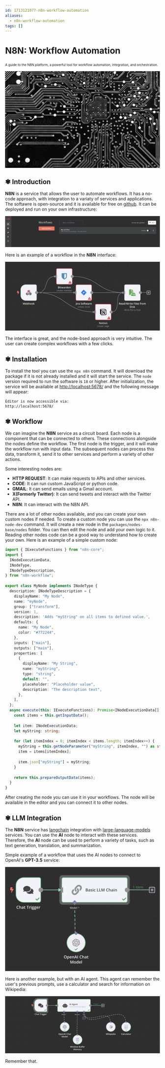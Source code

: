 ```yaml
---
id: 1713121077-n8n-workflow-automation
aliases:
  - n8n-workflow-automation
tags: []
---
```


# N8N: Workflow Automation

<span style="text-align: center; width: 100%; font-size: 0.75em; margin-bottom: 20px">
    A guide to the N8N platform, a powerful tool for workflow automation, integration, and orchestration.
</span>

![circuit-header.png](../assets/from_notes/1713121077-n8n-workflow-automation-2024-04-14-17-00-08-circuit-header.png)

## ✾ Introduction

**N8N** is a service that allows the user to automate workflows. It has a no-code approach, with integration to a variaty of services and applications. The softawre is open-source and it is available for free on [github](https://github.com/n8n-io/n8n). It can be deployed and run on your own infrastructure:

![n8n-interface-home.png](../assets/from_notes/1713121077-n8n-workflow-automation-2024-04-15-11-56-30-n8n-interface-home.png)

Here is an example of a workflow in the **N8N** interface:

![example-workflow.png](../assets/from_notes/1713121077-n8n-workflow-automation-2024-04-15-12-44-24-example-workflow.png)

The interface is great, and the node-bsed approach is very intuitive. The user can create complex workflows with a few clicks.

## ✾ Installation

To install the tool you can use the `npx n8n` command. It will download the package if it is not already installed and it will start the service. The `node` version required to run the software is `18` or higher. After initialization, the service will be available at [http://localhost:5678/](http://localhost:5678/) and the following message will appear:

```
Editor is now accessible via:
http://localhost:5678/
```

## ✾ Workflow

We can imagine the **N8N** service as a circuit board. Each node is a component that can be connected to others. These connections alongside the nodes define the workflow. The first node is the trigger, and it will make the workflow run with input data. The subsequent nodes can process this data, transform it, send it to other services and perform a variety of other actions.

Some interesting nodes are:

- **HTTP REQUEST**: It can make requests to APIs and other services.
- **CODE**: It can run custom JavaScript or python code.
- **GMAIL**: It can send emails using a Gmail account.
- **X(Formerly Twitter)**: It can send tweets and interact with the Twitter API.
- **N8N**: It can interact with the N8N API.

There are a lot of other nodes available, and you can create your own custom nodes if needed.
To create a custom node you can use the `npx n8n-node-dev` command. It will create a new node in the `packages/nodes-base/nodes` folder. You can then edit the node and add your own logic to it. Reading other nodes code can be a good way to understand how to create your own. Here is an example of a simple custom node:

```typescript
import { IExecuteFunctions } from "n8n-core";
import {
  INodeExecutionData,
  INodeType,
  INodeTypeDescription,
} from "n8n-workflow";

export class MyNode implements INodeType {
  description: INodeTypeDescription = {
    displayName: "My Node",
    name: "myNode",
    group: ["transform"],
    version: 1,
    description: 'Adds "myString" on all items to defined value.',
    defaults: {
      name: "My Node",
      color: "#772244",
    },
    inputs: ["main"],
    outputs: ["main"],
    properties: [
      {
        displayName: "My String",
        name: "myString",
        type: "string",
        default: "",
        placeholder: "Placeholder value",
        description: "The description text",
      },
    ],
  };
  async execute(this: IExecuteFunctions): Promise<INodeExecutionData[][]> {
    const items = this.getInputData();

    let item: INodeExecutionData;
    let myString: string;

    for (let itemIndex = 0; itemIndex < items.length; itemIndex++) {
      myString = this.getNodeParameter("myString", itemIndex, "") as string;
      item = items[itemIndex];

      item.json["myString"] = myString;
    }

    return this.prepareOutputData(items);
  }
}
```

After creating the node you can use it in your workflows. The node will be available in the editor and you can connect it to other nodes.

## ✾ LLM Integration

The **N8N** service has [langchain](1713196132-langchain-llm-applications.md) integration with [large-language-models](1712254150-large-language-models.md) services. You can use the **AI** node to interact with these services. Therefore, the **AI** node can be used to perform a variety of tasks, such as text generation, translation, and summarization.

Simple example of a workflow that uses the AI nodes to connect to OpenAI's **GPT-3.5** service:

![llm-n8n-chart-basic.png](../assets/from_notes/1713121077-n8n-workflow-automation-2024-04-15-11-30-57-llm-n8n-chart-basic.png)

Here is another example, but with an AI agent. This agent can remember the user's previous prompts, use a calculator and search for information on Wikipedia:

![example-workflow-calculator-wikipedia.png](../assets/from_notes/1713121077-n8n-workflow-automation-2024-04-15-17-31-19-example-workflow-calculator-wikipedia.png)

Remember that.
